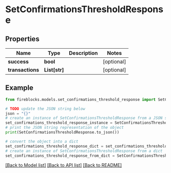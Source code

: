 # SetConfirmationsThresholdResponse


## Properties

Name | Type | Description | Notes
------------ | ------------- | ------------- | -------------
**success** | **bool** |  | [optional] 
**transactions** | **List[str]** |  | [optional] 

## Example

```python
from fireblocks.models.set_confirmations_threshold_response import SetConfirmationsThresholdResponse

# TODO update the JSON string below
json = "{}"
# create an instance of SetConfirmationsThresholdResponse from a JSON string
set_confirmations_threshold_response_instance = SetConfirmationsThresholdResponse.from_json(json)
# print the JSON string representation of the object
print(SetConfirmationsThresholdResponse.to_json())

# convert the object into a dict
set_confirmations_threshold_response_dict = set_confirmations_threshold_response_instance.to_dict()
# create an instance of SetConfirmationsThresholdResponse from a dict
set_confirmations_threshold_response_from_dict = SetConfirmationsThresholdResponse.from_dict(set_confirmations_threshold_response_dict)
```
[[Back to Model list]](../README.md#documentation-for-models) [[Back to API list]](../README.md#documentation-for-api-endpoints) [[Back to README]](../README.md)


